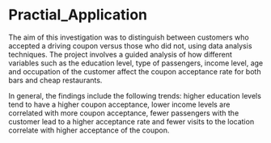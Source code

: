 # Practial_Application
The aim of this investigation was to distinguish between customers who accepted a driving coupon versus those who did not, using data analysis techniques. The project involves a guided analysis of how different variables such as the education level, type of passengers, income level, age and occupation of the customer affect the coupon acceptance rate for both bars and cheap restaurants. 

In general, the findings include the following trends: higher education levels tend to have a higher coupon acceptance, lower income levels are correlated with more coupon acceptance, fewer passengers with the customer lead to a higher acceptance rate and fewer visits to the location correlate with higher acceptance of the coupon. 

